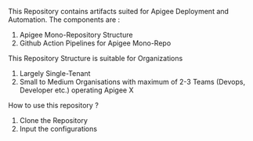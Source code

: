 This Repository contains artifacts suited for Apigee Deployment and Automation.
The components are :
1) Apigee Mono-Repository Structure  
2) Github Action Pipelines for Apigee Mono-Repo 


This Repository Structure is suitable for Organizations 
1) Largely Single-Tenant 
2) Small to Medium Organisations with maximum of 2-3 Teams (Devops, Developer etc.) operating
Apigee X


How to use this repository ?

1) Clone the Repository 
2) Input the configurations 
